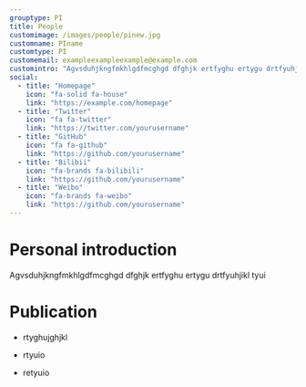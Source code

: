 ```yaml
---
grouptype: PI
title: People
customimage: /images/people/pinew.jpg
customname: PIname
customtype: PI
customemail: exampleexampleexample@example.com
customintro: "Agvsduhjkngfmkhlgdfmcghgd dfghjk ertfyghu ertygu drtfyuhjikl tyuiAgvsduhjkngfmkhlgdfmcghgd dfghjk ertfyghu ertygu drtfyuhjikl tyuiAgvsduhjkngfmkhlgdfmcghgd dfghjk ertfyghu ertygu drtfyuhjikl tyuiAgvsduhjkngfmkhlgdfmcghgd dfghjk ertfyghu ertygu drtfyuhjikl tyui"
social:
  - title: "Homepage"
    icon: "fa-solid fa-house"
    link: "https://example.com/homepage"
  - title: "Twitter"
    icon: "fa fa-twitter"
    link: "https://twitter.com/yourusername"
  - title: "GitHub"
    icon: "fa fa-github"
    link: "https://github.com/yourusername"
  - title: "Bilibii"
    icon: "fa-brands fa-bilibili"
    link: "https://github.com/yourusername"
  - title: "Weibo"
    icon: "fa-brands fa-weibo"
    link: "https://github.com/yourusername"
---
```


# Personal introduction
Agvsduhjkngfmkhlgdfmcghgd dfghjk ertfyghu ertygu drtfyuhjikl tyui



# Publication
- rtyghujghjkl

- rtyuio

- retyuio

